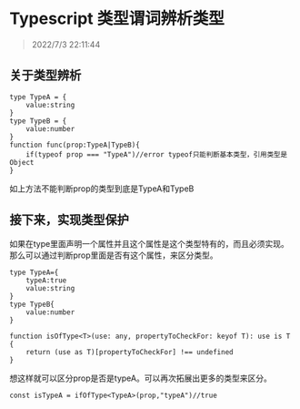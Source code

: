 # Typescript 类型谓词辨析类型

> 2022/7/3 22:11:44

<!-- >从这里开始输入你的内容 -->

## 关于类型辨析

```
type TypeA = {
	value:string
}
type TypeB = {
	value:number
}
function func(prop:TypeA|TypeB){
	if(typeof prop === "TypeA")//error typeof只能判断基本类型，引用类型是Object
}
```
如上方法不能判断prop的类型到底是TypeA和TypeB

## 接下来，实现类型保护
如果在type里面声明一个属性并且这个属性是这个类型特有的，而且必须实现。那么可以通过判断prop里面是否有这个属性，来区分类型。
```
type TypeA={
	typeA:true
	value:string
}
type TypeB{
	value:number
}

function isOfType<T>(use: any, propertyToCheckFor: keyof T): use is T {
	return (use as T)[propertyToCheckFor] !== undefined
}
```
想这样就可以区分prop是否是typeA。可以再次拓展出更多的类型来区分。
```
const isTypeA = ifOfType<TypeA>(prop,"typeA")//true
```